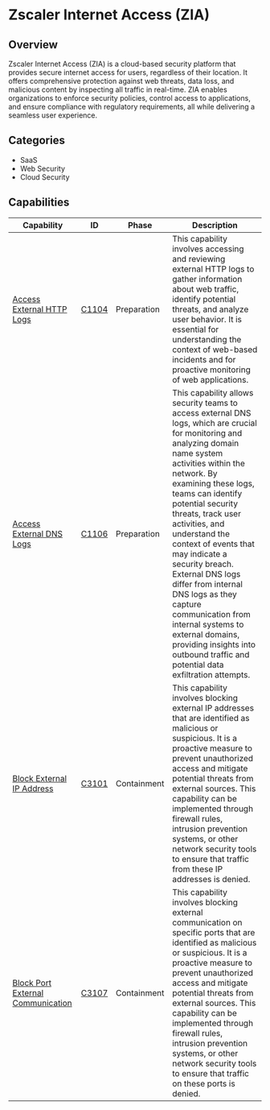 # Zscaler Internet Access (ZIA)

## Overview

Zscaler Internet Access (ZIA) is a cloud-based security platform that provides secure internet access for users, regardless of their location. It offers comprehensive protection against web threats, data loss, and malicious content by inspecting all traffic in real-time. ZIA enables organizations to enforce security policies, control access to applications, and ensure compliance with regulatory requirements, all while delivering a seamless user experience.

## Categories

- SaaS
- Web Security
- Cloud Security

## Capabilities

| Capability | ID | Phase | Description |
|------------|----|-------|-------------|
| [Access External HTTP Logs](C1104.md) | [C1104](../../capability/preparation/C1104.md) | Preparation | This capability involves accessing and reviewing external HTTP logs to gather information about web traffic, identify potential threats, and analyze user behavior. It is essential for understanding the context of web-based incidents and for proactive monitoring of web applications. |
| [Access External DNS Logs](C1106.md) | [C1106](../../capability/preparation/C1106.md) | Preparation | This capability allows security teams to access external DNS logs, which are crucial for monitoring and analyzing domain name system activities within the network. By examining these logs, teams can identify potential security threats, track user activities, and understand the context of events that may indicate a security breach. External DNS logs differ from internal DNS logs as they capture communication from internal systems to external domains, providing insights into outbound traffic and potential data exfiltration attempts. |
| [Block External IP Address](C3101.md) | [C3101](../../capability/containment/C3101.md) | Containment | This capability involves blocking external IP addresses that are identified as malicious or suspicious. It is a proactive measure to prevent unauthorized access and mitigate potential threats from external sources. This capability can be implemented through firewall rules, intrusion prevention systems, or other network security tools to ensure that traffic from these IP addresses is denied. |
| [Block Port External Communication](C3107.md) | [C3107](../../capability/containment/C3107.md) | Containment | This capability involves blocking external communication on specific ports that are identified as malicious or suspicious. It is a proactive measure to prevent unauthorized access and mitigate potential threats from external sources. This capability can be implemented through firewall rules, intrusion prevention systems, or other network security tools to ensure that traffic on these ports is denied. |